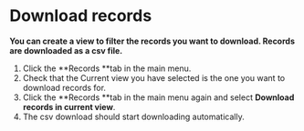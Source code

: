 

# Download records

**You can create a view to filter the records you want to download. Records are downloaded as a csv file.**

1. Click the&nbsp;**Records&nbsp;**tab in the main menu.
2. Check that the Current view you have selected is the one you want to download records for.
3. Click the&nbsp;**Records&nbsp;**tab in the main menu again and select&nbsp;**Download records in current view**.
4. The csv download should start downloading automatically.